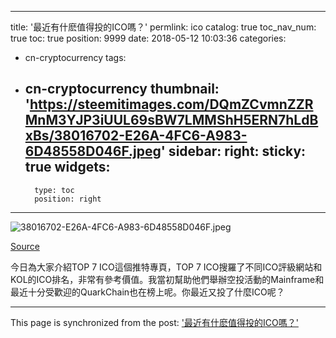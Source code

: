 
---
title: '最近有什麽值得投的ICO嗎？'
permlink: ico
catalog: true
toc_nav_num: true
toc: true
position: 9999
date: 2018-05-12 10:03:36
categories:
- cn-cryptocurrency
tags:
- cn-cryptocurrency
thumbnail: 'https://steemitimages.com/DQmZCvmnZZRMnM3YJP3iUUL69sBW7LMMShH5ERN7hLdBxBs/38016702-E26A-4FC6-A983-6D48558D046F.jpeg'
sidebar:
    right:
        sticky: true
widgets:
    -
        type: toc
        position: right
---


![38016702-E26A-4FC6-A983-6D48558D046F.jpeg](https://steemitimages.com/DQmZCvmnZZRMnM3YJP3iUUL69sBW7LMMShH5ERN7hLdBxBs/38016702-E26A-4FC6-A983-6D48558D046F.jpeg)

[Source](https://mobile.twitter.com/top7ico/status/993093651956994048)

今日為大家介紹TOP 7 ICO這個推特專頁，TOP 7 ICO搜羅了不同ICO評級網站和KOL的ICO排名，非常有參考價值。我當初幫助他們舉辦空投活動的Mainframe和最近十分受歡迎的QuarkChain也在榜上呢。你最近又投了什麼ICO呢？

- - -

This page is synchronized from the post: ['最近有什麽值得投的ICO嗎？'](https://steemit.com/@htliao/ico)
